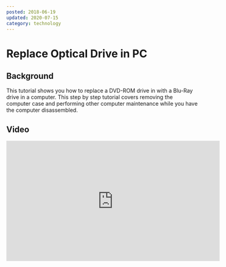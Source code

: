 ```yaml
---
posted: 2018-06-19
updated: 2020-07-15
category: technology
---
```

# Replace Optical Drive in PC

## Background

This tutorial shows you how to replace a DVD-ROM drive in with a Blu-Ray drive in a computer. This step by step tutorial covers removing the computer case and performing other computer maintenance while you have the computer disassembled.

## Video
 
<iframe width="560" height="315" src="https://www.youtube.com/embed/B24HCb9bvgY" frameborder="0" allow="autoplay; encrypted-media" allowfullscreen=""></iframe>

